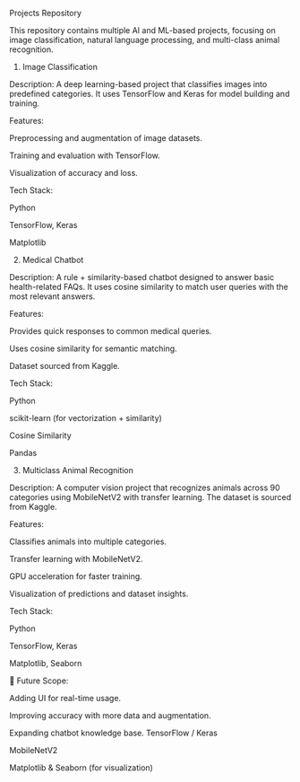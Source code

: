 Projects Repository

This repository contains multiple AI and ML-based projects, focusing on image classification, natural language processing, and multi-class animal recognition.

1. Image Classification

Description:
A deep learning-based project that classifies images into predefined categories. It uses TensorFlow and Keras for model building and training.

Features:

Preprocessing and augmentation of image datasets.

Training and evaluation with TensorFlow.

Visualization of accuracy and loss.

Tech Stack:

Python

TensorFlow, Keras

Matplotlib

2. Medical Chatbot

Description:
A rule + similarity-based chatbot designed to answer basic health-related FAQs. It uses cosine similarity to match user queries with the most relevant answers.

Features:

Provides quick responses to common medical queries.

Uses cosine similarity for semantic matching.

Dataset sourced from Kaggle.

Tech Stack:

Python

scikit-learn (for vectorization + similarity)

Cosine Similarity

Pandas

3. Multiclass Animal Recognition

Description:
A computer vision project that recognizes animals across 90 categories using MobileNetV2 with transfer learning. The dataset is sourced from Kaggle.

Features:

Classifies animals into multiple categories.

Transfer learning with MobileNetV2.

GPU acceleration for faster training.

Visualization of predictions and dataset insights.

Tech Stack:

Python

TensorFlow, Keras

Matplotlib, Seaborn

📌 Future Scope:

Adding UI for real-time usage.

Improving accuracy with more data and augmentation.

Expanding chatbot knowledge base.
TensorFlow / Keras

MobileNetV2

Matplotlib & Seaborn (for visualization)
